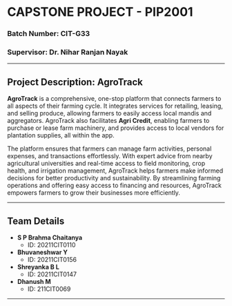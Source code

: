 # **CAPSTONE PROJECT - PIP2001**

### **Batch Number:** CIT-G33  
### **Supervisor:** Dr. Nihar Ranjan Nayak  

---

## **Project Description: AgroTrack**

**AgroTrack** is a comprehensive, one-stop platform that connects farmers to all aspects of their farming cycle. It integrates services for retailing, leasing, and selling produce, allowing farmers to easily access local mandis and aggregators. AgroTrack also facilitates **Agri Credit**, enabling farmers to purchase or lease farm machinery, and provides access to local vendors for plantation supplies, all within the app.

The platform ensures that farmers can manage farm activities, personal expenses, and transactions effortlessly. With expert advice from nearby agricultural universities and real-time access to field monitoring, crop health, and irrigation management, AgroTrack helps farmers make informed decisions for better productivity and sustainability. By streamlining farming operations and offering easy access to financing and resources, AgroTrack empowers farmers to grow their businesses more efficiently.

---

## **Team Details**
- **S P Brahma Chaitanya**  
  - ID: 20211CIT0110  
- **Bhuvaneshwar Y**  
  - ID: 20211CIT0156  
- **Shreyanka B L**  
  - ID: 20211CIT0147  
- **Dhanush M**  
  - ID: 211CIT0069  

---
